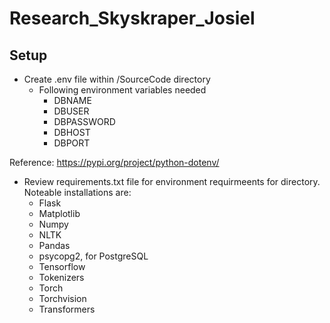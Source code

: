 # Research_Skyskraper_Josiel

## Setup

- Create .env file within /SourceCode directory
    - Following environment variables needed
        - DBNAME
        - DBUSER
        - DBPASSWORD
        - DBHOST
        - DBPORT
        
Reference: https://pypi.org/project/python-dotenv/

- Review requirements.txt file for environment requirmeents for directory. Noteable installations are:
    - Flask
    - Matplotlib
    - Numpy
    - NLTK
    - Pandas
    - psycopg2, for PostgreSQL
    - Tensorflow
    - Tokenizers
    - Torch
    - Torchvision
    - Transformers






